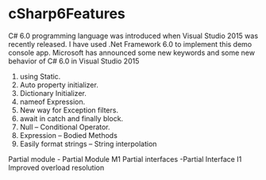# cSharp6Features

C# 6.0  programming language was introduced when Visual Studio 2015 was recently released. I have used .Net Framework 6.0 to implement this demo console app. Microsoft has announced some new keywords and some new behavior of C# 6.0 in Visual Studio 2015


1. using Static.
2. Auto property initializer.
3. Dictionary Initializer.
4. nameof Expression.
5. New way for Exception filters.
6. await in catch and finally block.
7. Null – Conditional Operator.
8. Expression – Bodied Methods
9. Easily format strings – String interpolation 
         
Partial module - Partial Module M1 
Partial interfaces -Partial Interface I1
Improved overload resolution
